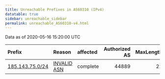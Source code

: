 ```yaml
---
title: Unreachable Prefixes in AS60310 (IPv4)
datatable: true
sidebar: unreachable_sidebar
permalink: unreachable_AS60310-v4.html
---
```


Data as of 2020-05-16 15:20:00 UTC


<div class="datatable-begin"></div>

| Prefix                                                   | Reason                                                                                                 | affected   |   Authorized AS |   MaxLength | Anchor                                         |   unreachable /24s |
|:---------------------------------------------------------|:-------------------------------------------------------------------------------------------------------|:-----------|----------------:|------------:|:-----------------------------------------------|-------------------:|
| [185.143.75.0/24](https://stat.ripe.net/185.143.75.0/24) | [INVALID ASN](https://rpki-validator.ripe.net/announcement-preview?asn=AS60310&prefix=185.143.75.0/24) | complete   |           44889 |          22 | [RIPE](unreachable_RIPE_NCC_RPKI_Root-v4.html) |                  1 |

<div class="datatable-end"></div>